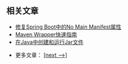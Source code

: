 ## 相关文章

+ [修复Spring Boot中的No Main Manifest属性](https://tuyucheng777.github.io/springboot/2023/05/11/spring-boot-fix-the-no-main-manifest-attribute.html)
+ [Maven Wrapper快速指南](https://tuyucheng777.github.io/springboot/2023/05/11/maven-wrapper.html)
+ [在Java中创建和运行Jar文件](https://tuyucheng777.github.io/springboot/2023/05/11/java-create-jar.html)

- 更多文章： [[next -->]](../spring-boot-artifacts-2/README.md)